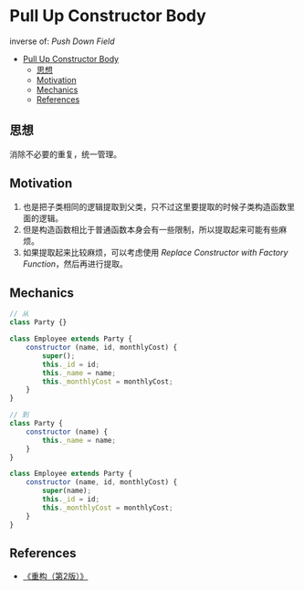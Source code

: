 # Pull Up Constructor Body

inverse of: *Push Down Field*

<!-- TOC -->

- [Pull Up Constructor Body](#pull-up-constructor-body)
    - [思想](#思想)
    - [Motivation](#motivation)
    - [Mechanics](#mechanics)
    - [References](#references)

<!-- /TOC -->


## 思想
消除不必要的重复，统一管理。


## Motivation
1. 也是把子类相同的逻辑提取到父类，只不过这里要提取的时候子类构造函数里面的逻辑。
2. 但是构造函数相比于普通函数本身会有一些限制，所以提取起来可能有些麻烦。
3. 如果提取起来比较麻烦，可以考虑使用 *Replace Constructor with Factory Function*，然后再进行提取。


## Mechanics
```js
// 从
class Party {}

class Employee extends Party {
    constructor (name, id, monthlyCost) {
        super();
        this._id = id;
        this._name = name;
        this._monthlyCost = monthlyCost;
    }
}

// 到
class Party {
    constructor (name) {
        this._name = name;
    }
}

class Employee extends Party {
    constructor (name, id, monthlyCost) {
        super(name);
        this._id = id;
        this._monthlyCost = monthlyCost;
    }
}
```


## References
* [《重构（第2版）》](https://book.douban.com/subject/33400354/)
